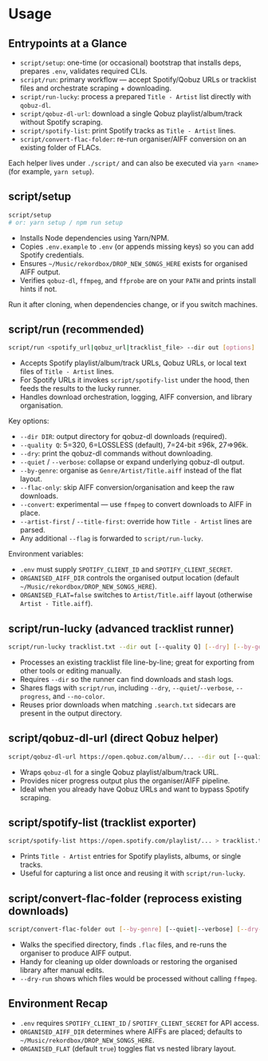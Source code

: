 # Usage

## Entrypoints at a Glance

- `script/setup`: one-time (or occasional) bootstrap that installs deps, prepares `.env`, validates required CLIs.
- `script/run`: primary workflow — accept Spotify/Qobuz URLs or tracklist files and orchestrate scraping + downloading.
- `script/run-lucky`: process a prepared `Title - Artist` list directly with `qobuz-dl`.
- `script/qobuz-dl-url`: download a single Qobuz playlist/album/track without Spotify scraping.
- `script/spotify-list`: print Spotify tracks as `Title - Artist` lines.
- `script/convert-flac-folder`: re-run organiser/AIFF conversion on an existing folder of FLACs.

Each helper lives under `./script/` and can also be executed via `yarn <name>` (for example, `yarn setup`).

## script/setup

```bash
script/setup
# or: yarn setup / npm run setup
```

- Installs Node dependencies using Yarn/NPM.
- Copies `.env.example` to `.env` (or appends missing keys) so you can add Spotify credentials.
- Ensures `~/Music/rekordbox/DROP_NEW_SONGS_HERE` exists for organised AIFF output.
- Verifies `qobuz-dl`, `ffmpeg`, and `ffprobe` are on your `PATH` and prints install hints if not.

Run it after cloning, when dependencies change, or if you switch machines.

## script/run (recommended)

```bash
script/run <spotify_url|qobuz_url|tracklist_file> --dir out [options]
```

- Accepts Spotify playlist/album/track URLs, Qobuz URLs, or local text files of `Title - Artist` lines.
- For Spotify URLs it invokes `script/spotify-list` under the hood, then feeds the results to the lucky runner.
- Handles download orchestration, logging, AIFF conversion, and library organisation.

Key options:

- `--dir DIR`: output directory for qobuz-dl downloads (required).
- `--quality Q`: 5=320, 6=LOSSLESS (default), 7=24-bit ≤96k, 27=>96k.
- `--dry`: print the qobuz-dl commands without downloading.
- `--quiet` / `--verbose`: collapse or expand underlying qobuz-dl output.
- `--by-genre`: organise as `Genre/Artist/Title.aiff` instead of the flat layout.
- `--flac-only`: skip AIFF conversion/organisation and keep the raw downloads.
- `--convert`: experimental — use `ffmpeg` to convert downloads to AIFF in place.
- `--artist-first` / `--title-first`: override how `Title - Artist` lines are parsed.
- Any additional `--flag` is forwarded to `script/run-lucky`.

Environment variables:

- `.env` must supply `SPOTIFY_CLIENT_ID` and `SPOTIFY_CLIENT_SECRET`.
- `ORGANISED_AIFF_DIR` controls the organised output location (default `~/Music/rekordbox/DROP_NEW_SONGS_HERE`).
- `ORGANISED_FLAT=false` switches to `Artist/Title.aiff` layout (otherwise `Artist - Title.aiff`).

## script/run-lucky (advanced tracklist runner)

```bash
script/run-lucky tracklist.txt --dir out [--quality Q] [--dry] [--by-genre] [--flac-only] [--artist-first|--title-first]
```

- Processes an existing tracklist file line-by-line; great for exporting from other tools or editing manually.
- Requires `--dir` so the runner can find downloads and stash logs.
- Shares flags with `script/run`, including `--dry`, `--quiet`/`--verbose`, `--progress`, and `--no-color`.
- Reuses prior downloads when matching `.search.txt` sidecars are present in the output directory.

## script/qobuz-dl-url (direct Qobuz helper)

```bash
script/qobuz-dl-url https://open.qobuz.com/album/... --dir out [--quality Q] [--dry] [--by-genre] [--flac-only]
```

- Wraps `qobuz-dl` for a single Qobuz playlist/album/track URL.
- Provides nicer progress output plus the organiser/AIFF pipeline.
- Ideal when you already have Qobuz URLs and want to bypass Spotify scraping.

## script/spotify-list (tracklist exporter)

```bash
script/spotify-list https://open.spotify.com/playlist/... > tracklist.txt
```

- Prints `Title - Artist` entries for Spotify playlists, albums, or single tracks.
- Useful for capturing a list once and reusing it with `script/run-lucky`.

## script/convert-flac-folder (reprocess existing downloads)

```bash
script/convert-flac-folder out [--by-genre] [--quiet|--verbose] [--dry-run]
```

- Walks the specified directory, finds `.flac` files, and re-runs the organiser to produce AIFF output.
- Handy for cleaning up older downloads or restoring the organised library after manual edits.
- `--dry-run` shows which files would be processed without calling `ffmpeg`.

## Environment Recap

- `.env` requires `SPOTIFY_CLIENT_ID` / `SPOTIFY_CLIENT_SECRET` for API access.
- `ORGANISED_AIFF_DIR` determines where AIFFs are placed; defaults to `~/Music/rekordbox/DROP_NEW_SONGS_HERE`.
- `ORGANISED_FLAT` (default `true`) toggles flat vs nested library layout.

